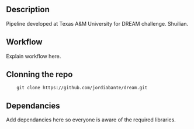Description
------------------
Pipeline developed at Texas A&M University for DREAM challenge.
Shuilian.

Workflow
------------------
Explain workflow here.

Clonning the repo
------------------

        git clone https://github.com/jordiabante/dream.git

Dependancies
-----------------
Add dependancies here so everyone is aware of the required libraries.

